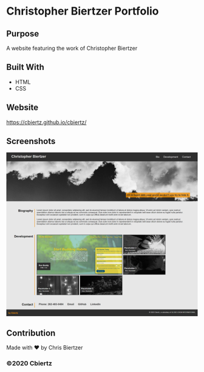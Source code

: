 # Christopher Biertzer Portfolio

## Purpose
A website featuring the work of Christopher Biertzer 

## Built With
* HTML
* CSS

## Website
https://cbiertz.github.io/cbiertz/

## Screenshots
![Example screenshot](assets/images/portfolio_Screenshot.png)

## Contribution
Made with ❤️ by Chris Biertzer

### ©️2020 Cbiertz